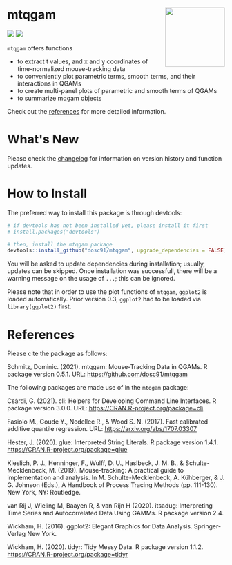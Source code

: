# mtqgam <img src='https://dominicschmitz.com/wp-content/uploads/2021/11/mtqgam_logo2.png' align="right" height="138" />

<!-- badges: start -->
![](https://img.shields.io/badge/version-0.5.1-FFA70B.svg)
![](https://img.shields.io/github/last-commit/dosc91/mtqgam)
<!-- badges: end -->

`mtqgam` offers functions

- to extract t values, and x and y coordinates of time-normalized mouse-tracking data
- to conveniently plot parametric terms, smooth terms, and their interactions in QGAMs
- to create multi-panel plots of parametric and smooth terms of QGAMs
- to summarize mqgam objects

Check out the [references](https://dosc91.github.io/mtqgam/reference/index.html) for more detailed information.

# What's New

Please check the [changelog](https://dosc91.github.io/mtqgam/news/index.html) for information on version history and function updates.

# How to Install

The preferred way to install this package is through devtools:

```r
# if devtools has not been installed yet, please install it first
# install.packages("devtools")

# then, install the mtqgam package
devtools::install_github("dosc91/mtqgam", upgrade_dependencies = FALSE)
```

You will be asked to update dependencies during installation; usually, updates can be skipped. Once installation was successfull, there will be a warning message on the usage of `...`; this can be ignored.

Please note that in order to use the plot functions of `mtqgam`, `ggplot2` is loaded automatically. Prior version 0.3, `ggplot2` had to be loaded via `library(ggplot2)` first.


# References

Please cite the package as follows:

Schmitz, Dominic. (2021). mtqgam: Mouse-Tracking Data in QGAMs. R package version 0.5.1. URL: https://github.com/dosc91/mtqgam

The following packages are made use of in the `mtqgam` package:

Csárdi, G. (2021). cli: Helpers for Developing Command Line Interfaces. R package version 3.0.0. URL: https://CRAN.R-project.org/package=cli

Fasiolo M., Goude Y., Nedellec R., & Wood S. N. (2017). Fast calibrated additive quantile regression. URL: https://arxiv.org/abs/1707.03307

Hester, J. (2020). glue: Interpreted String Literals. R package version 1.4.1. https://CRAN.R-project.org/package=glue

Kieslich, P. J., Henninger, F., Wulff, D. U., Haslbeck, J. M. B., & Schulte-Mecklenbeck, M. (2019). Mouse-tracking: A practical guide to implementation and analysis. In M. Schulte-Mecklenbeck, A. Kühberger, & J. G. Johnson (Eds.), A Handbook of Process Tracing Methods (pp. 111-130). New York, NY: Routledge.

van Rij J, Wieling M, Baayen R, & van Rijn H (2020). itsadug: Interpreting Time Series and Autocorrelated Data Using GAMMs. R package version 2.4.

Wickham, H. (2016). ggplot2: Elegant Graphics for Data Analysis. Springer-Verlag New York.

Wickham, H. (2020). tidyr: Tidy Messy Data. R package version 1.1.2. https://CRAN.R-project.org/package=tidyr
